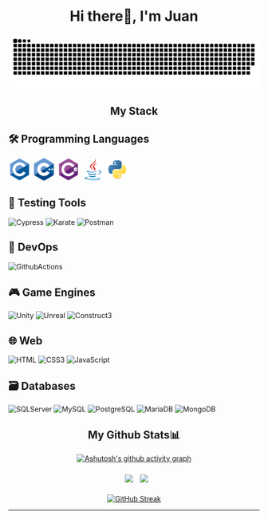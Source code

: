 <!-- ### Hi there 👋 -->

<h1 align="center">Hi there👋, I'm Juan</h1>

<picture>
  <source media="(prefers-color-scheme: dark)" srcset="https://raw.githubusercontent.com/J-c0d3r/J-c0d3r/output/github-contribution-grid-snake-dark.svg">
  <source media="(prefers-color-scheme: light)" srcset="https://raw.githubusercontent.com/J-c0d3r/J-c0d3r/output/github-contribution-grid-snake.svg">
  <img alt="github contribution grid snake animation" src="https://raw.githubusercontent.com/J-c0d3r/J-c0d3r/output/github-contribution-grid-snake.svg">
</picture>


<!-- Ready for a challenge? Choose one:
* Create some karate-style tests
* Create an unreal game?
* Or, play some games, just to "relax"?
 -->

<h2 align="center">My Stack</h1>

## 🛠️ Programming Languages

<img src="https://raw.githubusercontent.com/devicons/devicon/master/icons/c/c-original.svg" alt="C" width="45" height="45" /> <img src="https://raw.githubusercontent.com/devicons/devicon/master/icons/cplusplus/cplusplus-original.svg" alt="C++" width="45" height="45" /> <img src="https://raw.githubusercontent.com/devicons/devicon/master/icons/csharp/csharp-original.svg" alt="C#" width="45" height="45" /> <img src="https://raw.githubusercontent.com/devicons/devicon/master/icons/java/java-original.svg" alt="Java" width="45" height="45" /> <img src="https://raw.githubusercontent.com/devicons/devicon/master/icons/python/python-original.svg" alt="Python" width="45" height="45" />


## 🧪 Testing Tools

<img src="https://cdn.jsdelivr.net/gh/devicons/devicon@latest/icons/cypressio/cypressio-original.svg" alt="Cypress" width="45" height="45" /> <img src="https://cdn.jsdelivr.net/gh/devicons/devicon@latest/icons/karatelabs/karatelabs-original.svg" alt="Karate" width="45" height="45" /> <img src="https://cdn.jsdelivr.net/gh/devicons/devicon@latest/icons/postman/postman-original.svg" alt="Postman" width="45" height="45" />
<!-- <img src="https://cdn.jsdelivr.net/gh/devicons/devicon@latest/icons/selenium/selenium-original.svg" alt="Selenium" width="45" height="45" /> -->
<!-- <img src="https://static-00.iconduck.com/assets.00/file-type-robotframework-icon-256x256-s27aqokv.png" alt="RobotFramework" width="45" height="45" /> -->
<!-- <img src="https://static-00.iconduck.com/assets.00/appium-icon-2044x2048-8eq3vjix.png" alt="Appium" width="45" height="45" /> -->


## 🚀 DevOps

<img src="https://cdn.jsdelivr.net/gh/devicons/devicon@latest/icons/githubactions/githubactions-original.svg" alt="GithubActions" width="45" height="45" />
<!-- <img src="https://cdn.jsdelivr.net/gh/devicons/devicon@latest/icons/jenkins/jenkins-original.svg" alt="Jenkins" width="45" height="45" /> -->
<!-- <img src="https://cdn.jsdelivr.net/gh/devicons/devicon@latest/icons/docker/docker-original.svg" alt="Docker" width="45" height="45" /> -->
          

## 🎮 Game Engines

<img src="https://cdn.jsdelivr.net/gh/devicons/devicon@latest/icons/unity/unity-original.svg" alt="Unity" width="45" height="45" /> <img src="https://cdn.jsdelivr.net/gh/devicons/devicon@latest/icons/unrealengine/unrealengine-original.svg" alt="Unreal" width="45" height="45" /> <img src="https://upload.wikimedia.org/wikipedia/commons/thumb/7/79/Construct_3_Logo.svg/1701px-Construct_3_Logo.svg.png" alt="Construct3" width="45" height="45" />


## 🌐 Web

<img src="https://cdn.jsdelivr.net/gh/devicons/devicon@latest/icons/html5/html5-original.svg" alt="HTML" width="45" height="45" /> <img src="https://cdn.jsdelivr.net/gh/devicons/devicon@latest/icons/css3/css3-original.svg" alt="CSS3" width="45" height="45" /> <img src="https://cdn.jsdelivr.net/gh/devicons/devicon@latest/icons/javascript/javascript-original.svg" alt="JavaScript" width="45" height="45" />


## 🗃️ Databases


<img src="https://cdn.jsdelivr.net/gh/devicons/devicon@latest/icons/microsoftsqlserver/microsoftsqlserver-original.svg" alt="SQLServer" width="45" height="45" /> <img src="https://cdn.jsdelivr.net/gh/devicons/devicon@latest/icons/mysql/mysql-original.svg" alt="MySQL" width="45" height="45" /> <img src="https://cdn.jsdelivr.net/gh/devicons/devicon@latest/icons/postgresql/postgresql-original.svg" alt="PostgreSQL" width="45" height="45" /> <img src="https://cdn.jsdelivr.net/gh/devicons/devicon@latest/icons/mariadb/mariadb-original.svg" alt="MariaDB" width="45" height="45" /> <img src="https://cdn.jsdelivr.net/gh/devicons/devicon@latest/icons/mongodb/mongodb-original.svg" alt="MongoDB" width="45" height="45" />
          

<!-- My Github Stats -->
##
<h2 align="center">My Github Stats📊</h2>

<div align="center">

  [![Ashutosh's github activity graph](https://github-readme-activity-graph.vercel.app/graph?username=j-c0d3r&theme=github-compact&custom_title=My%20contributions%20in%20the%20last%2030%20days)](https://github.com/ashutosh00710/github-readme-activity-graph)

  <img align="center" style="margin: 10px;" height="200rem" src="https://github-readme-stats-git-masterrstaa-rickstaa.vercel.app/api?username=j-c0d3r&show_icons=true&theme=github_dark&line_height=27&count_private=true"/>   
  <img align="center" height="200rem" src="https://github-readme-stats-git-masterrstaa-rickstaa.vercel.app/api/top-langs/?username=j-c0d3r&size_weight=0.6&count_weight=0.4&layout=compact&theme=github_dark&langs_count=8&hide=hlsl,glsl,shaderlab,javascript,scss,jupyter%20notebook,)"/>

  <br>

  [![GitHub Streak](https://github-readme-streak-stats.herokuapp.com?user=j-c0d3r&theme=ayu-mirage&border_radius=10&card_width=475&card_height=170)](https://git.io/streak-stats)


</div>

---



<!-- <p><img align="center" src="https://github-readme-streak-stats.herokuapp.com/?user=j-c0d3r&" alt="j-c0d3r" /></p> -->
